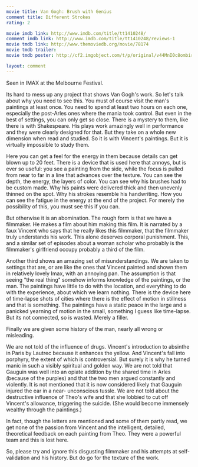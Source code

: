 ```yaml
---
movie title: Van Gogh: Brush with Genius
comment title: Different Strokes
rating: 2

movie imdb link: http://www.imdb.com/title/tt1410248/
comment imdb link: http://www.imdb.com/title/tt1410248/reviews-1
movie tmdb link: http://www.themoviedb.org/movie/78174
movie tmdb trailer: 
movie tmdb poster: http://cf2.imgobject.com/t/p/original/v44MnI0c8ombirpxTJ7999FCGPI.jpg

layout: comment
---
```


Seen in IMAX at the Melbourne Festival.

Its hard to mess up any project that shows Van Gogh's work. So let's talk about why you need to see this. You must of course visit the man's paintings at least once. You need to spend at least two hours on each one, especially the post-Arles ones where the mania took control. But even in the best of settings, you can only get so close. There is a mystery to them, like there is with Shakespeare. His plays work amazingly well in performance and they were clearly designed for that. But they take on a whole new dimension when read and studied. So it is with Vincent's paintings. But it is virtually impossible to study them.

Here you can get a feel for the energy in them because details can get blown up to 20 feet. There is a device that is used here that annoys, but is ever so useful: you see a painting from the side, while the focus is pulled from near to far in a line that advances over the texture. You can see the depth, the energy, the layers of color. You can see why his brushes had to be custom made. Why his paints were delivered thick and then unevenly thinned on the spot. Why his strokes resemble his handwriting. How you can see the fatigue in the energy at the end of the project. For merely the possibility of this, you must see this if you can.

But otherwise it is an abomination. The rough form is that we have a filmmaker. He makes a film about him making this film. It is narrated by a faux Vincent who says that he really likes this filmmaker, that the filmmaker truly understands his work. This alone deserves corporal punishment. This, and a similar set of episodes about a woman scholar who probably is the filmmaker's girlfriend occupy probably a third of the film.

Another third shows an amazing set of misunderstandings. We are taken to settings that are, or are like the ones that Vincent painted and shown them in relatively lovely Imax, with an annoying pan. The assumption is that seeing "the real thing" somehow informs knowledge of the paintings, or the man. The paintings have little to do with the location, and everything to do with the experience, about which we learn nothing. There is the device here of time-lapse shots of cities where there is the effect of motion in stillness and that is something. The paintings have a static peace in the large and a panicked yearning of motion in the small, something I guess like time-lapse. But its not connected, so is wasted. Merely a filler.

Finally we are given some history of the man, nearly all wrong or misleading.

We are not told of the influence of drugs. Vincent's introduction to absinthe in Paris by Lautrec because it enhances the yellow. And Vincent's fall into porphyry, the extent of which is controversial. But surely it is why he turned manic in such a visibly spiritual and golden way. We are not told that Gauguin was well into an opiate addition by the shared time in Arles (because of the purples) and that the two men argued constantly and violently. It is not mentioned that it is now considered likely that Gauguin injured the ear in a near- unconscious tussle. We are not told about the destructive influence of Theo's wife and that she lobbied to cut off Vincent's allowance, triggering the suicide. (She would become immensely wealthy through the paintings.)

In fact, though the letters are mentioned and some of them partly read, we get none of the passion from Vincent and the intelligent, detailed, theoretical feedback on each painting from Theo. They were a powerful team and this is lost here.

So, please try and ignore this disgusting filmmaker and his attempts at self-validation and his history. But do go for the texture of the work.